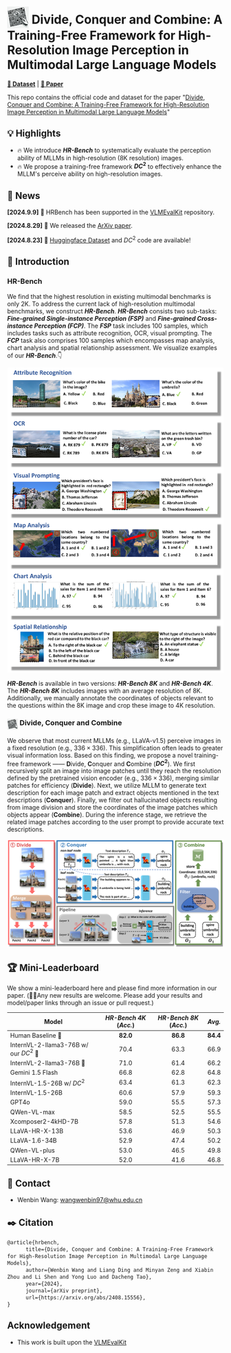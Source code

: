 # <img src="resources/logo.webp" style="vertical-align: -10px;" :height="50px" width="50px"> Divide, Conquer and Combine: A Training-Free Framework for High-Resolution Image Perception in Multimodal Large Language Models

[**🤗 Dataset**](https://huggingface.co/datasets/DreamMr/HR-Bench) | [**📖 Paper**](http://arxiv.org/abs/2408.15556)

This repo contains the official code and dataset for the paper "[Divide, Conquer and Combine: A Training-Free Framework for High-Resolution Image Perception in Multimodal Large Language Models](http://arxiv.org/abs/2408.15556)"

## 💡 Highlights
- 🔥 We introduce **_HR-Bench_** to systematically evaluate the perception ability of MLLMs in high-resolution (8K resolution) images.
- 🔥 We propose a training-free framework **$DC^2$** to effectively enhance the MLLM's perceive ability on high-resolution images.

## 📜 News
**[2024.9.9]** 🚀 HRBench has been supported in the [VLMEvalKit](https://github.com/open-compass/VLMEvalKit) repository.

**[2024.8.29]** 🚀 We released the [ArXiv paper](http://arxiv.org/abs/2408.15556).

**[2024.8.23]** 🚀 [Huggingface Dataset](https://huggingface.co/datasets/DreamMr/HR-Bench) and $DC^2$ code are available!


## 👀 Introduction

### **HR-Bench**

We find that the highest resolution in existing multimodal benchmarks is only 2K. To address the current lack of high-resolution multimodal benchmarks, we construct **_HR-Bench_**. **_HR-Bench_** consists two sub-tasks: **_Fine-grained Single-instance Perception (FSP)_** and **_Fine-grained Cross-instance Perception (FCP)_**. The **_FSP_** task includes 100 samples, which includes tasks such as attribute recognition, OCR, visual prompting. The **_FCP_** task also comprises 100 samples which encompasses map analysis, chart analysis and spatial relationship assessment. We visualize examples of our **_HR-Bench_**.👇

<img src="resources/case_study_dataset_13.png">


**_HR-Bench_** is available in two versions: **_HR-Bench 8K_** and **_HR-Bench 4K_**. The **_HR-Bench 8K_** includes images with an average resolution of 8K. Additionally, we manually annotate the coordinates of objects relevant to the questions within the 8K image and crop these image to 4K resolution.

### <img src="resources/logo.webp" style="vertical-align: -10px;" :height="25px" width="25px">  Divide, Conquer and Combine

We observe that most current MLLMs (e.g., LLaVA-v1.5) perceive images in a fixed resolution (e.g., $336\times336$). This simplification often leads to greater visual information loss. Based on this finding, we propose a novel training-free framework —— **D**ivide, **C**onquer and **C**ombine (**$DC^2$**). We  first recursively split an image into image patches until they reach the resolution defined by the pretrained vision encoder (e.g., $336\times 336$), merging similar patches for efficiency (**Divide**). Next, we utilize MLLM to generate text description for each image patch and extract objects mentioned in the text descriptions (**Conquer**). Finally, we filter out hallucinated objects resulting from image division and store the coordinates of the image patches which objects appear (**Combine**). During the inference stage, we retrieve the related image patches according to the user prompt to provide accurate text descriptions.

<img src="resources/framework_version_8.png">

## 🏆 Mini-Leaderboard

We show a mini-leaderboard here and please find more information in our paper. (👏🏻Any new results are welcome. Please add your results and model/paper links through an issue or pull request.)

| Model | **_HR-Bench 4K_** (**_Acc._**) | **_HR-Bench 8K_** (**_Acc._**) | **_Avg._** |
|-------|:--------:|:--------:|:-------:|
|Human Baseline 🥇 | **82.0** | **86.8** | **84.4** |
|InternVL-2-llama3-76B w/ our $DC^2$ 🥈 | 70.4 | 63.3 | 66.9 |
|InternVL-2-llama3-76B 🥉 | 71.0 | 61.4 | 66.2 |
|Gemini 1.5 Flash | 66.8 | 62.8 | 64.8 |
|InternVL-1.5-26B w/ $DC^2$ | 63.4 | 61.3 | 62.3 |
|InternVL-1.5-26B | 60.6 | 57.9 | 59.3 |
|GPT4o | 59.0 | 55.5 | 57.3 |
|QWen-VL-max | 58.5 | 52.5 | 55.5 |
|Xcomposer2-4kHD-7B | 57.8 | 51.3 | 54.6 |
|LLaVA-HR-X-13B | 53.6 | 46.9 | 50.3 |
|LLaVA-1.6-34B | 52.9 | 47.4 | 50.2 |
|QWen-VL-plus | 53.0 | 46.5 | 49.8 |
|LLaVA-HR-X-7B | 52.0 | 41.6 | 46.8 |


## 📧 Contact
- Wenbin Wang: wangwenbin97@whu.edu.cn 

## ✒️ Citation
```
@article{hrbench,
      title={Divide, Conquer and Combine: A Training-Free Framework for High-Resolution Image Perception in Multimodal Large Language Models}, 
      author={Wenbin Wang and Liang Ding and Minyan Zeng and Xiabin Zhou and Li Shen and Yong Luo and Dacheng Tao},
      year={2024},
      journal={arXiv preprint},
      url={https://arxiv.org/abs/2408.15556}, 
}
```

## Acknowledgement
- This work is built upon the [VLMEvalKit](https://github.com/open-compass/VLMEvalKit)
